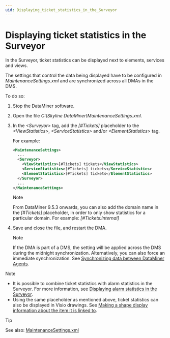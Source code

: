 ```yaml
---
uid: Displaying_ticket_statistics_in_the_Surveyor
---
```


# Displaying ticket statistics in the Surveyor

In the Surveyor, ticket statistics can be displayed next to elements, services and views.

The settings that control the data being displayed have to be configured in *MaintenanceSettings.xml* and are synchronized across all DMAs in the DMS.

To do so:

1. Stop the DataMiner software.

2. Open the file *C:\\Skyline DataMiner\\MaintenanceSettings.xml.*

3. In the *\<Surveyor>* tag, add the *\[#Tickets\]* placeholder to the *\<ViewStatistics>*, *\<ServiceStatistics>* and/or *\<ElementStatistics>* tag.

    For example:

    ```xml
    <MaintenanceSettings>
      ...
      <Surveyor>
        <ViewStatistics>[#Tickets] tickets</ViewStatistics>
        <ServiceStatistics>[#Tickets] tickets</ServiceStatistics>
        <ElementStatistics>[#Tickets] tickets</ElementStatistics>
      </Surveyor>
      ...
    </MaintenanceSettings>
    ```

    > [!NOTE]
    > From DataMiner 9.5.3 onwards, you can also add the domain name in the *\[#Tickets\]* placeholder, in order to only show statistics for a particular domain. For example: *\[#Tickets:Internal\]*

4. Save and close the file, and restart the DMA.

    > [!NOTE]
    > If the DMA is part of a DMS, the setting will be applied across the DMS during the midnight synchronization. Alternatively, you can also force an immediate synchronization. See [Synchronizing data between DataMiner Agents](../../part_3/DataminerSystems/Synchronizing_data_between_DataMiner_Agents.md).

> [!NOTE]
> - It is possible to combine ticket statistics with alarm statistics in the Surveyor. For more information, see [Displaying alarm statistics in the Surveyor](../../part_2/alarms/Displaying_alarm_statistics_in_the_Surveyor.md).
> - Using the same placeholder as mentioned above, ticket statistics can also be displayed in Visio drawings. See [Making a shape display information about the item it is linked to](../../part_2/visio/Making_a_shape_display_information_about_the_item_it_is_linked_to.md).

> [!TIP]
> See also:
> [MaintenanceSettings.xml](../../part_7/SkylineDataminerFolder/MaintenanceSettings_xml.md#maintenancesettingsxml)
